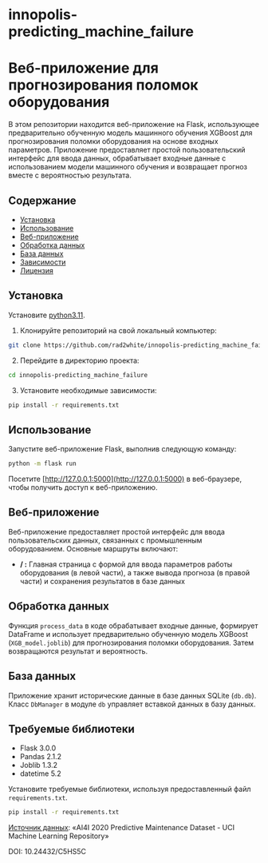 # innopolis-predicting_machine_failure
# Веб-приложение для прогнозирования поломок оборудования

В этом репозитории находится веб-приложение на Flask, использующее предварительно обученную модель машинного обучения XGBoost для прогнозирования поломки оборудования на основе входных параметров. Приложение предоставляет простой пользовательский интерфейс для ввода данных, обрабатывает входные данные с использованием модели машинного обучения и возвращает прогноз вместе с вероятностью результата.

## Содержание

- [Установка](#установка)
- [Использование](#использование)
- [Веб-приложение](#веб-приложение)
- [Обработка данных](#обработка-данных)
- [База данных](#база-данных)
- [Зависимости](#зависимости)
- [Лицензия](#лицензия)

## Установка

Установите [python3.11](https://www.python.org/downloads/release/python-3110/).

1. Клонируйте репозиторий на свой локальный компьютер:

```bash
git clone https://github.com/rad2white/innopolis-predicting_machine_failure.git
```

2. Перейдите в директорию проекта:

```bash
cd innopolis-predicting_machine_failure
```

3. Установите необходимые зависимости:

```bash
pip install -r requirements.txt
```

## Использование

Запустите веб-приложение Flask, выполнив следующую команду:

```bash
python -m flask run
```

Посетите [http://127.0.0.1:5000](http://127.0.0.1:5000) в веб-браузере, чтобы получить доступ к веб-приложению.

## Веб-приложение

Веб-приложение предоставляет простой интерфейс для ввода пользовательских данных, связанных с промышленным оборудованием. Основные маршруты включают:

- **/ :** Главная страница с формой для ввода параметров работы оборудования (в левой части), а также вывода прогноза (в правой части) и сохранения результатов в базе данных

## Обработка данных

Функция `process_data` в коде обрабатывает входные данные, формирует DataFrame и использует предварительно обученную модель XGBoost (`XGB_model.joblib`) для прогнозирования поломки оборудования. Затем возвращаются результат и вероятность.

## База данных

Приложение хранит исторические данные в базе данных SQLite (`db.db`). Класс `DbManager` в модуле `db` управляет вставкой данных в базу данных.

## Требуемые библиотеки

- Flask 3.0.0
- Pandas 2.1.2
- Joblib 1.3.2
- datetime 5.2

Установите требуемые библиотеки, используя предоставленный файл `requirements.txt`.

```bash
pip install -r requirements.txt
```

[Источник данных](https://archive.ics.uci.edu/dataset/601/ai4i+2020+predictive+maintenance+dataset):
«AI4I 2020 Predictive Maintenance Dataset - UCI Machine Learning Repository»

DOI: 10.24432/C5HS5C